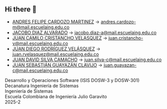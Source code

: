 ## Hi there 👋
* ​​[ANDRES FELIPE CARDOZO MARTINEZ​](https://github.com/Andrew7480) → <andres.cardozo-m@mail.escuelaing.edu.co>
* [JACOBO DIAZ ALVARADO​](https://github.com/Jacobo2025) → <jacobo.diaz-a@mail.escuelaing.edu.co>
* [JUAN CAMILO CRISTANCHO VELASQUEZ​](https://github.com/CamilowGod4564) → <juan.cristancho-v@mail.escuelaing.edu.co>
* [JUAN DIEGO RODRÍGUEZ VELÁSQUEZ​](https://github.com/JuanDiegoRV) → <juan.rvelasquez@mail.escuelaing.edu.co>
* [JUAN DAVID SILVA CAMACHO​](https://github.com/JuanSilvaaa) → <juan.silva-c@mail.escuelaing.edu.co>
* [JUAN SEBASTIÁN GUAYAZÁN CLAVIJO​](https://github.com/JuanGuayazanC) → <juan.guayazan-c@mail.escuelaing.edu.co>

Desarrollo y Operaciones Software (ISIS DOSW-3 y DOSW-301)      
Decanatura Ingeniería de Sistemas     
Ingeniería de Sistemas       
Escuela Colombiana de Ingeniería Julio Garavito        
2025-2   
